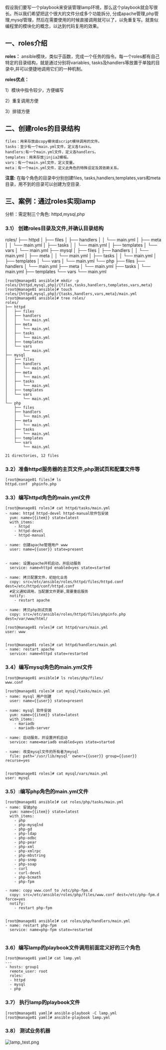 假设我们要写一个playbook来安装管理lamp环境，那么这个playbook就会写很长。所以我们希望把这个很大的文件分成多个功能拆分, 分成apache管理,php管理,mysql管理，然后在需要使用的时候直接调用就可以了，以免重复写。就类似编程里的模块化的概念，以达到代码复用的效果。

## 一、roles介绍

**roles：** ansible模块，类似于函数，完成一个任务的指令。每一个roles都有自己特定的目录结构，就是通过分别将variables, tasks及handlers等放置于单独的目录中,并可以便捷地调用它们的一种机制。

**roles优点：**

 1）模块中指令较少，方便编写

 2）重复调用方便

3）排错方便

## 二、创建roles的目录结构

```
files：用来存放由copy模块或script模块调用的文件。
tasks：至少有一个main.yml文件，定义各tasks。
handlers:有一个main.yml文件，定义各handlers。
templates：用来存放jinjia2模板。
vars：有一个main.yml文件，定义变量。
meta：有一个main.yml文件，定义此角色的特殊设定及其依赖关系。
```

**注意:** 在每个角色的目录中分别创建files, tasks,handlers,templates,vars和meta目录，用不到的目录可以创建为空目录.

## 三、案例：通过roles实现lamp

分析：需定制三个角色: httpd,mysql,php

### 3.1） 创建roles目录及文件,并确认目录结构

roles/
├── httpd
│ ├── files
│ ├── handlers
│ │ └── main.yml
│ ├── meta
│ │ └── main.yml
│ ├── tasks
│ │ └── main.yml
│ ├── templates
│ └── vars
│ └── main.yml
├── mysql
│ ├── files
│ ├── handlers
│ │ └── main.yml
│ ├── meta
│ │ └── main.yml
│ ├── tasks
│ │ └── main.yml
│ ├── templates
│ └── vars
│ └── main.yml
└── php
├── files
├── handlers
│ └── main.yml
├── meta
│ └── main.yml
├── tasks
│ └── main.yml
├── templates
└── vars
└── main.yml

```
[root@manage01 ansible]# mkdir -p roles/{httpd,mysql,php}/{files,tasks,handlers,templates,vars,meta}
[root@manage01 ansible]# touch roles/{httpd,mysql,php}/{tasks,handlers,vars,meta}/main.yml
[root@manage01 ansible]# tree roles/
roles/
├── httpd
│   ├── files
│   ├── handlers
│   │   └── main.yml
│   ├── meta
│   │   └── main.yml
│   ├── tasks
│   │   └── main.yml
│   ├── templates
│   └── vars
│       └── main.yml
├── mysql
│   ├── files
│   ├── handlers
│   │   └── main.yml
│   ├── meta
│   │   └── main.yml
│   ├── tasks
│   │   └── main.yml
│   ├── templates
│   └── vars
│       └── main.yml
└── php
    ├── files
    ├── handlers
    │   └── main.yml
    ├── meta
    │   └── main.yml
    ├── tasks
    │   └── main.yml
    ├── templates
    └── vars
        └── main.yml

21 directories, 12 files
```

### 3.2）准备httpd服务器的主页文件,php测试页和配置文件等

```
[root@manage01 files]# ls
httpd.conf  phpinfo.php
```

### 3.3）编写httpd角色的main.yml文件

```
[root@manage01 roles]# cat httpd/tasks/main.yml 
- name: httpd httpd-devel httpd-manual软件包安装
  yum: name={{item}} state=latest
  with_items:
    - httpd
    - httpd-devel
    - httpd-manual

- name: 创建apache管理用户 www
  user: name={{user}} state=present


- name: 设置apache开机启动，并启动服务
  service: name=httpd enabled=yes state=started

- name: 拷贝配置文件，初始化业务
  copy: src=/etc/ansible/roles/httpd/files/httpd.conf dest=/etc/httpd/conf/httpd.conf
  #定义通知调用，当配置文件更新,需要重启服务
  notify: 
    - restart apache

- name: 拷贝php测试页面
  copy: src=/etc/ansible/roles/httpd/files/phpinfo.php dest=/var/www/html/

[root@manage01 roles]# cat httpd/vars/main.yml
user: www


[root@manage01 roles]# cat httpd/handlers/main.yml 
- name: restart apache
  service: name=httpd state=restarted
```

### 3.4）编写mysql角色的main.yml文件

```
[root@manage01 ansible]# ls roles/php/files/
www.conf

[root@manage01 roles]# cat mysql/tasks/main.yml 
- name: mysql 用户创建
  user: name={{user}} state=present

- name: mysql 软件安装
  yum: name={{item}} state=latest
  with_items:
    - mariadb
    - mariadb-server

- name: 启动服务，并设置开机启动
  service: name=mariadb enabled=yes state=started

- name: 改变mysql文件的所有者为mysql
  file: path='/usr/lib/mysql' owner={{user}} group={{user}} recurse=yes


[root@manage01 roles]# cat mysql/vars/main.yml 
user: mysql
```

### 3.5）:编写php角色的main.yml文件

```
[root@manage01 ansible]# cat roles/php/tasks/main.yml 
- name: 安装php
  yum: name={{item}} state=latest
  with_items:
    - php
    - php-mysqlnd
    - php-gd
    - php-ldap
    - php-odbc
    - php-pear
    - php-xml
    - php-xmlrpc
    - php-mbstring
    - php-snmp
    - php-soap
    - curl
    - curl-devel 
    - php-bcmath
    - php-fpm

- name: copy www.conf to /etc/php-fpm.d
  copy: src=/etc/ansible/roles/php/files/www.conf dest=/etc/php-fpm.d force=yes
  notify:
    - restart php-fpm


[root@manage01 ansible]# cat roles/php/handlers/main.yml 
- name: restart php-fpm
  service: name=php-fpm state=restarted
    
```

### 3.6）编写lamp的playbook文件调用前面定义好的三个角色

```
[root@manage01 yaml]# cat lamp.yml 
---
- hosts: group1
  remote_user: root
  roles:
  - httpd
  - mysql
  - php
```

### 3.7） 执行lamp的playbook文件

```
[root@manage01 yaml]# ansible-playbook -C lamp.yml
[root@manage01 yaml]# ansible-playbook lamp.yml
```

### 3.8） 测试业务机器

![lamp_test.png](https://www.zutuanxue.com:8000/static/media/images/2020/10/6/1601969569380.png)